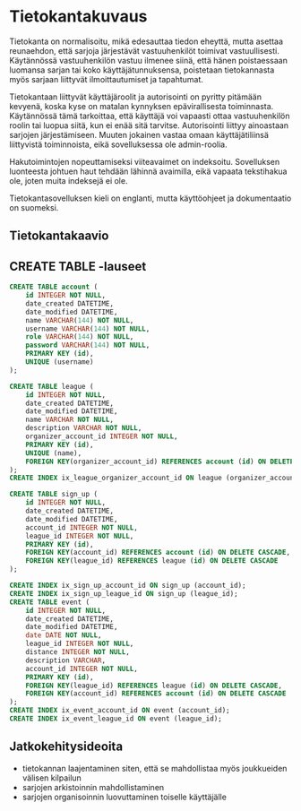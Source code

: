 # Tietokantakuvaus

Tietokanta on normalisoitu, mikä edesauttaa tiedon eheyttä, mutta asettaa reunaehdon, että sarjoja järjestävät vastuuhenkilöt
toimivat vastuullisesti. Käytännössä vastuuhenkilön vastuu ilmenee siinä, että hänen poistaessaan luomansa sarjan tai koko
käyttäjätunnuksensa, poistetaan tietokannasta myös sarjaan liittyvät ilmoittautumiset ja tapahtumat.

Tietokantaan liittyvät käyttäjäroolit ja autorisointi on pyritty pitämään kevyenä, koska kyse on matalan kynnyksen
epävirallisesta toiminnasta. Käytännössä tämä tarkoittaa, että käyttäjä voi vapaasti ottaa vastuuhenkilön roolin tai luopua
siitä, kun ei enää sitä tarvitse. Autorisointi liittyy ainoastaan sarjojen järjestämiseen. Muuten jokainen vastaa omaan 
käyttäjätiliinsä liittyvistä toiminnoista, eikä sovelluksessa ole admin-roolia.

Hakutoimintojen nopeuttamiseksi viiteavaimet on indeksoitu. Sovelluksen luonteesta johtuen haut tehdään lähinnä avaimilla, eikä vapaata tekstihakua ole, joten muita indeksejä ei ole. 

Tietokantasovelluksen kieli on englanti, mutta käyttöohjeet ja dokumentaatio on suomeksi.

## Tietokantakaavio

## CREATE TABLE -lauseet

```sql
CREATE TABLE account (
	id INTEGER NOT NULL, 
	date_created DATETIME, 
	date_modified DATETIME, 
	name VARCHAR(144) NOT NULL, 
	username VARCHAR(144) NOT NULL, 
	role VARCHAR(144) NOT NULL, 
	password VARCHAR(144) NOT NULL, 
	PRIMARY KEY (id), 
	UNIQUE (username)
);
```
```sql
CREATE TABLE league (
	id INTEGER NOT NULL, 
	date_created DATETIME, 
	date_modified DATETIME, 
	name VARCHAR NOT NULL, 
	description VARCHAR NOT NULL, 
	organizer_account_id INTEGER NOT NULL, 
	PRIMARY KEY (id), 
	UNIQUE (name), 
	FOREIGN KEY(organizer_account_id) REFERENCES account (id) ON DELETE CASCADE
);
CREATE INDEX ix_league_organizer_account_id ON league (organizer_account_id);
```
```sql
CREATE TABLE sign_up (
	id INTEGER NOT NULL, 
	date_created DATETIME, 
	date_modified DATETIME, 
	account_id INTEGER NOT NULL, 
	league_id INTEGER NOT NULL, 
	PRIMARY KEY (id), 
	FOREIGN KEY(account_id) REFERENCES account (id) ON DELETE CASCADE, 
	FOREIGN KEY(league_id) REFERENCES league (id) ON DELETE CASCADE
);
```
```sql
CREATE INDEX ix_sign_up_account_id ON sign_up (account_id);
CREATE INDEX ix_sign_up_league_id ON sign_up (league_id);
CREATE TABLE event (
	id INTEGER NOT NULL, 
	date_created DATETIME, 
	date_modified DATETIME, 
	date DATE NOT NULL, 
	league_id INTEGER NOT NULL, 
	distance INTEGER NOT NULL, 
	description VARCHAR, 
	account_id INTEGER NOT NULL, 
	PRIMARY KEY (id), 
	FOREIGN KEY(league_id) REFERENCES league (id) ON DELETE CASCADE, 
	FOREIGN KEY(account_id) REFERENCES account (id) ON DELETE CASCADE
);
CREATE INDEX ix_event_account_id ON event (account_id);
CREATE INDEX ix_event_league_id ON event (league_id);
```

## Jatkokehitysideoita

- tietokannan laajentaminen siten, että se mahdollistaa myös joukkueiden välisen kilpailun
- sarjojen arkistoinnin mahdollistaminen
- sarjojen organisoinnin luovuttaminen toiselle käyttäjälle
